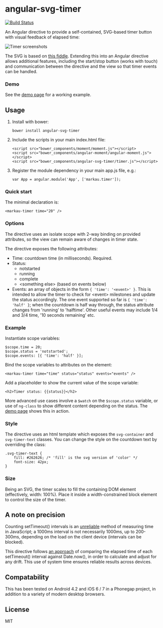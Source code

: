 # angular-svg-timer

[![Build Status](https://travis-ci.org/markau/angular-svg-timer.png)](https://travis-ci.org/markau/angular-svg-timer)

An Angular directive to provide a self-contained, SVG-based timer button with visual feedback of elapsed time:

![Timer screenshots](/../screenshots/timerexample.png?raw=true "Timer screenshots")

The SVG is based on [this fiddle](https://jsfiddle.net/prafuitu/xRmGV/). Extending this into an Angular directive allows additional features, including the start/stop button (works with touch) and communication between the directive and the view so that timer events can be handled. 

### Demo

See the [demo page](http://timerdemo.azurewebsites.net) for a working example.

## Usage

1. Install with bower:

    `bower install angular-svg-timer`

2. Include the scripts in your main index.html file:

    ````
    <script src="bower_components/moment/moment.js"></script>
    <script src="bower_components/angular-moment/angular-moment.js"></script>
    <script src="bower_components/angular-svg-timer/timer.js"></script>
    ````

3. Register the module dependency in your main app.js file, e.g.:

    `var App = angular.module('App', ['markau.timer']);`

### Quick start
The minimal declaration is:

````<markau-timer time="20" />````

### Options

The directive uses an isolate scope with 2-way binding on provided attributes, so the view can remain aware of changes in timer state. 

The directive exposes the following attributes:

* Time: countdown time (in milliseconds). Required.
* Status: 
    * notstarted
    * running
    * complete
    * \<something else\> (based on events below)
* Events: an array of objects in the form `{ 'time': '<event>' }`. This is intended to allow the timer to check for \<event\> milestones and update the status accordingly. The one event supported so far is `{ 'time': 'half' }`; when the countdown is half way through, the status attribute changes from 'running' to 'halftime'. Other useful events may include 1/4 and 3/4 time, '10 seconds remaining' etc.

### Example

Instantiate scope variables:

````
$scope.time = 20;
$scope.status = 'notstarted';
$scope.events: [{ 'time': 'half' }];
````

Bind the scope variables to attributes on the element:

````
<markau-timer time="time" status="status" events="events" />
````

Add a placeholder to show the current value of the scope variable:

````
<h2>Timer status: {{status}}</h2>
````

More advanced use cases involve a `$watch` on the `$scope.status` variable, or use of `ng-class` to show different content depending on the status. The [demo page](http://timerdemo.azurewebsites.net) shows this in action.

### Style

The directive uses an html template which exposes the `svg-container` and `svg-timer-text` classes. You can change the style on the countdown text by overriding the class:

    .svg-timer-text {
        fill: #262626; /* 'fill' is the svg version of 'color' */
        font-size: 42px;
    }

### Size

Being an SVG, the timer scales to fill the containing DOM element (effectively, width: 100%). Place it inside a width-constrained block element to control the size of the timer.

## A note on precision

Counting setTimeout() intervals is an [unreliable](http://stackoverflow.com/a/985692/3003102) method of measuring time in JavaScript; a 1000ms interval is not necessarily 1000ms, up to 200-300ms, depending on the load on the client device (intervals can be blocked). 

This directive follows [an approach](http://stackoverflow.com/a/29972322/3003102) of comparing the elapsed time of each setTimeout() interval against Date.now(), in order to calculate and adjust for any drift. This use of system time ensures reliable results across devices.

## Compatability

This has been tested on Android 4.2 and iOS 6 / 7 in a Phonegap project, in addition to a variety of modern desktop browsers. 

## License

MIT



